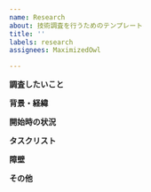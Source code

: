 ```yaml
---
name: Research
about: 技術調査を行うためのテンプレート
title: ''
labels: research
assignees: MaximizedOwl

---
```


**調査したいこと**

**背景・経緯**

**開始時の状況**

**タスクリスト**

**障壁**

**その他**
